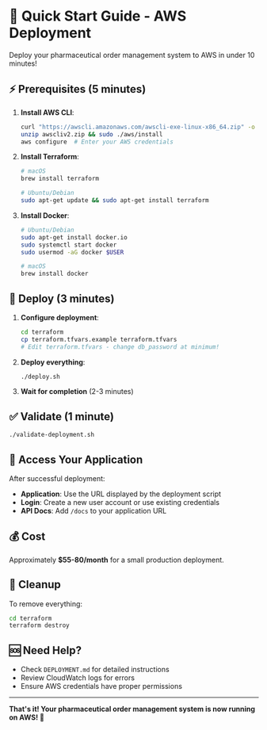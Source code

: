 # 🚀 Quick Start Guide - AWS Deployment

Deploy your pharmaceutical order management system to AWS in under 10 minutes!

## ⚡ Prerequisites (5 minutes)

1. **Install AWS CLI**:
   ```bash
   curl "https://awscli.amazonaws.com/awscli-exe-linux-x86_64.zip" -o "awscliv2.zip"
   unzip awscliv2.zip && sudo ./aws/install
   aws configure  # Enter your AWS credentials
   ```

2. **Install Terraform**:
   ```bash
   # macOS
   brew install terraform
   
   # Ubuntu/Debian
   sudo apt-get update && sudo apt-get install terraform
   ```

3. **Install Docker**:
   ```bash
   # Ubuntu/Debian
   sudo apt-get install docker.io
   sudo systemctl start docker
   sudo usermod -aG docker $USER
   
   # macOS
   brew install docker
   ```

## 🚀 Deploy (3 minutes)

1. **Configure deployment**:
   ```bash
   cd terraform
   cp terraform.tfvars.example terraform.tfvars
   # Edit terraform.tfvars - change db_password at minimum!
   ```

2. **Deploy everything**:
   ```bash
   ./deploy.sh
   ```

3. **Wait for completion** (2-3 minutes)

## ✅ Validate (1 minute)

```bash
./validate-deployment.sh
```

## 🎉 Access Your Application

After successful deployment:
- **Application**: Use the URL displayed by the deployment script
- **Login**: Create a new user account or use existing credentials
- **API Docs**: Add `/docs` to your application URL

## 💰 Cost

Approximately **$55-80/month** for a small production deployment.

## 🧹 Cleanup

To remove everything:
```bash
cd terraform
terraform destroy
```

## 🆘 Need Help?

- Check `DEPLOYMENT.md` for detailed instructions
- Review CloudWatch logs for errors
- Ensure AWS credentials have proper permissions

---

**That's it! Your pharmaceutical order management system is now running on AWS! 🎉**
